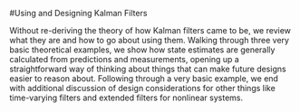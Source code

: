 #Using and Designing Kalman Filters

Without re-deriving the theory of how Kalman filters came to be, we review what they are and how to go about using them.  Walking through three very basic theoretical examples, we show how state estimates are generally calculated from predictions and measurements, opening up a straightforward way of thinking about things that can make future designs easier to reason about.  Following through a very basic example, we end with additional discussion of design considerations for other things like time-varying filters and extended filters for nonlinear systems. 
